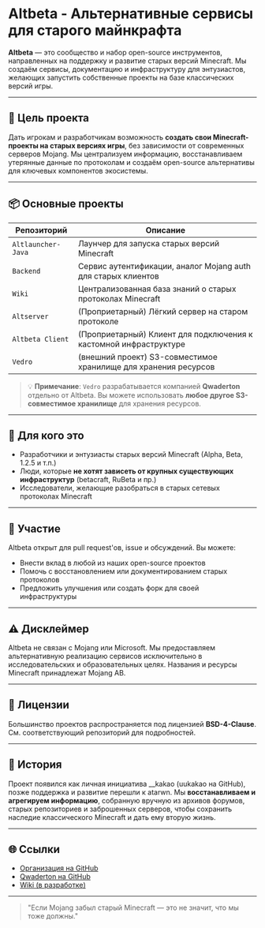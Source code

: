 # Altbeta - Альтернативные сервисы для старого майнкрафта

**Altbeta** — это сообщество и набор open-source инструментов, направленных на поддержку и развитие старых версий Minecraft. Мы создаём сервисы, документацию и инфраструктуру для энтузиастов, желающих запустить собственные проекты на базе классических версий игры.

---

## 🎯 Цель проекта

Дать игрокам и разработчикам возможность **создать свои Minecraft-проекты на старых версиях игры**, без зависимости от современных серверов Mojang. Мы централизуем информацию, восстанавливаем утерянные данные по протоколам и создаём open-source альтернативы для ключевых компонентов экосистемы.

---

## 📦 Основные проекты

| Репозиторий        | Описание                                                             |
|--------------------|----------------------------------------------------------------------|
| `Altlauncher-Java` | Лаунчер для запуска старых версий Minecraft                          |
| `Backend`          | Сервис аутентификации, аналог Mojang auth для старых клиентов        |
| `Wiki`             | Централизованная база знаний о старых протоколах Minecraft           |
| `Altserver`        | (Проприетарный) Лёгкий сервер на старом протоколе                    |
| `Altbeta Client`   | (Проприетарный) Клиент для подключения к кастомной инфраструктуре    |
| `Vedro`            | (внешний проект) S3-совместимое хранилище для хранения ресурсов      |
> 💡 **Примечание**: `Vedro` разрабатывается компанией **Qwaderton** отдельно от Altbeta. Вы можете использовать **любое другое S3-совместимое хранилище** для хранения ресурсов.

---

## 👥 Для кого это

- Разработчики и энтузиасты старых версий Minecraft (Alpha, Beta, 1.2.5 и т.п.)
- Люди, которые **не хотят зависеть от крупных существующих инфраструктур** (betacraft, RuBeta и пр.)
- Исследователи, желающие разобраться в старых сетевых протоколах Minecraft

---

## 🤝 Участие

Altbeta открыт для pull request'ов, issue и обсуждений. Вы можете:

- Внести вклад в любой из наших open-source проектов
- Помочь с восстановлением или документированием старых протоколов
- Предложить улучшения или создать форк для своей инфраструктуры

---

## ⚠️ Дисклеймер

Altbeta не связан с Mojang или Microsoft. Мы предоставляем альтернативную реализацию сервисов исключительно в исследовательских и образовательных целях. Названия и ресурсы Minecraft принадлежат Mojang AB.

---

## 📜 Лицензии

Большинство проектов распространяется под лицензией **BSD-4-Clause**. См. соответствующий репозиторий для подробностей.

---

## 🧠 История

Проект появился как личная инициатива __kakao (uukakao на GitHub), позже поддержка и развитие перешли к atarwn. Мы **восстанавливаем и агрегируем информацию**, собранную вручную из архивов форумов, старых репозиториев и заброшенных серверов, чтобы сохранить наследие классического Minecraft и дать ему вторую жизнь.

---

## 🌐 Ссылки

- [Организация на GitHub](https://github.com/Altbeta)
- [Qwaderton на GitHub](https://github.com/Qwaderton)
- [Wiki (в разработке)](https://github.com/Altbeta/Wiki)

---

> "Если Mojang забыл старый Minecraft — это не значит, что мы тоже должны."

